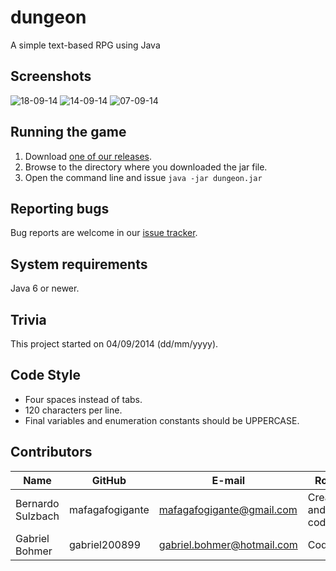 dungeon
=======
A simple text-based RPG using Java

Screenshots
-----------
![18-09-14](https://github.com/mafagafogigante/dungeon/blob/master/screenshots/18-09-14.png)
![14-09-14](https://github.com/mafagafogigante/dungeon/blob/master/screenshots/14-09-14.png)
![07-09-14](https://github.com/mafagafogigante/dungeon/blob/master/screenshots/07-09-14.png)

Running the game
----------------
1. Download [one of our releases](https://github.com/mafagafogigante/dungeon/releases).
2. Browse to the directory where you downloaded the jar file.
3. Open the command line and issue `java -jar dungeon.jar`

Reporting bugs
--------------
Bug reports are welcome in our [issue tracker](https://github.com/mafagafogigante/dungeon/issues).

System requirements
-------------------
Java 6 or newer.

Trivia
------
This project started on 04/09/2014 (dd/mm/yyyy).

Code Style
----------
* Four spaces instead of tabs.
* 120 characters per line.
* Final variables and enumeration constants should be UPPERCASE.

Contributors
------------
Name                 |GitHub                   |E-mail                    |Role
---------------------|-------------------------|--------------------------|-----------------
Bernardo Sulzbach    |mafagafogigante          |mafagafogigante@gmail.com |Creator and coder
Gabriel Bohmer       |gabriel200899            |gabriel.bohmer@hotmail.com|Coder
